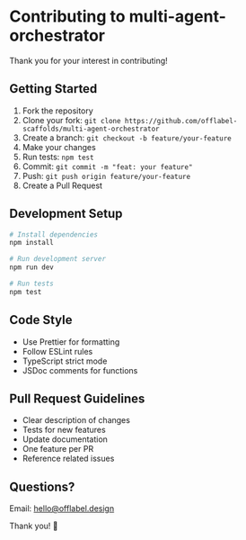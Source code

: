 # Contributing to multi-agent-orchestrator

Thank you for your interest in contributing!

## Getting Started

1. Fork the repository
2. Clone your fork: `git clone https://github.com/offlabel-scaffolds/multi-agent-orchestrator`
3. Create a branch: `git checkout -b feature/your-feature`
4. Make your changes
5. Run tests: `npm test`
6. Commit: `git commit -m "feat: your feature"`
7. Push: `git push origin feature/your-feature`
8. Create a Pull Request

## Development Setup

```bash
# Install dependencies
npm install

# Run development server
npm run dev

# Run tests
npm test
```

## Code Style

- Use Prettier for formatting
- Follow ESLint rules
- TypeScript strict mode
- JSDoc comments for functions

## Pull Request Guidelines

- Clear description of changes
- Tests for new features
- Update documentation
- One feature per PR
- Reference related issues

## Questions?

Email: hello@offlabel.design

Thank you! 🙏
